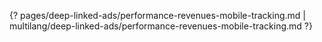 {? pages/deep-linked-ads/performance-revenues-mobile-tracking.md | multilang/deep-linked-ads/performance-revenues-mobile-tracking.md ?}
